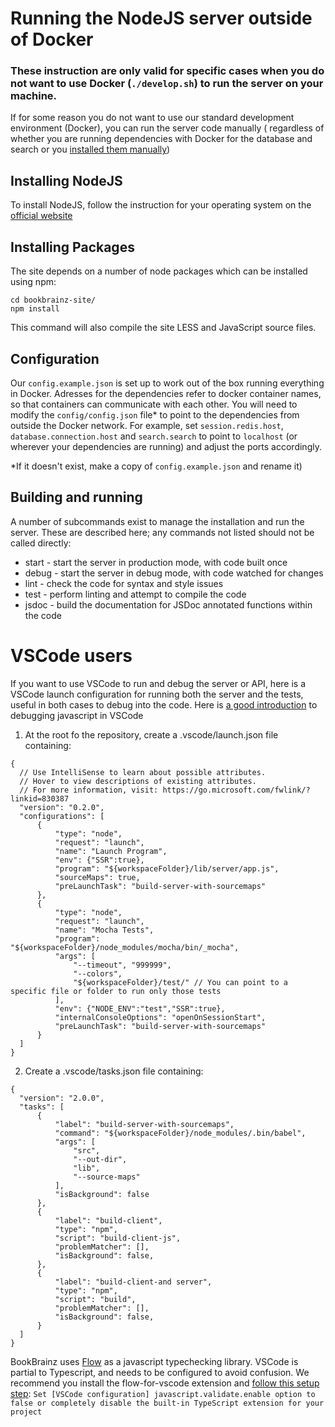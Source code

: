 # Running the NodeJS server outside of Docker

### These instruction are only valid for specific cases when you do not want to use Docker (`./develop.sh`) to run the server on your machine.

If for some reason you do not want to use our standard development environment (Docker), you can run the server code manually (
regardless of whether you are running dependencies with Docker for the database and search  or you [installed them manually](./MANUAL_INSTALL.md))

## Installing NodeJS

To install NodeJS, follow the instruction for your operating system on the [official website](https://nodejs.org/en/download/)


## Installing Packages
The site depends on a number of node packages which can be installed using npm:

    cd bookbrainz-site/
    npm install

This command will also compile the site LESS and JavaScript source files.

## Configuration

Our `config.example.json` is set up to work out of the box running everything in Docker. Adresses for the dependencies refer to docker container names, so that containers can communicate with each other.
You will need to modify the `config/config.json` file* to point to the dependencies from outside the Docker network.
For example, set `session.redis.host`, `database.connection.host` and `search.search` to point to `localhost` (or wherever your dependencies are running) and adjust the ports accordingly.

*If it doesn't exist, make a copy of `config.example.json` and rename it) 

## Building and running
A number of subcommands exist to manage the installation and run the server.
These are described here; any commands not listed should not be called directly:

* start - start the server in production mode, with code built once
* debug - start the server in debug mode, with code watched for changes
* lint - check the code for syntax and style issues
* test - perform linting and attempt to compile the code
* jsdoc - build the documentation for JSDoc annotated functions within the
  code

# VSCode users
If you want to use VSCode to run and debug the server or API, here is a VSCode launch configuration for running both the server and the tests, useful in both cases to debug into the code.
Here is [a good introduction](https://www.youtube.com/watch?v=yFtU6_UaOtA) to debugging javascript in VSCode
1. At the root fo the repository, create a .vscode/launch.json file containing:
  ```
  {
    // Use IntelliSense to learn about possible attributes.
    // Hover to view descriptions of existing attributes.
    // For more information, visit: https://go.microsoft.com/fwlink/?linkid=830387
    "version": "0.2.0",
    "configurations": [
        {
            "type": "node",
            "request": "launch",
            "name": "Launch Program",
            "env": {"SSR":true},
            "program": "${workspaceFolder}/lib/server/app.js",
            "sourceMaps": true,
            "preLaunchTask": "build-server-with-sourcemaps"
        },
        {
            "type": "node",
            "request": "launch",
            "name": "Mocha Tests",
            "program": "${workspaceFolder}/node_modules/mocha/bin/_mocha",
            "args": [
                "--timeout", "999999",
                "--colors",
                "${workspaceFolder}/test/" // You can point to a specific file or folder to run only those tests
            ],
            "env": {"NODE_ENV":"test","SSR":true},
            "internalConsoleOptions": "openOnSessionStart",
            "preLaunchTask": "build-server-with-sourcemaps"
        }
    ]
}
  ```
2. Create a .vscode/tasks.json file containing:
  ```
{
    "version": "2.0.0",
    "tasks": [
        {
            "label": "build-server-with-sourcemaps",
            "command": "${workspaceFolder}/node_modules/.bin/babel",
            "args": [
                "src",
                "--out-dir",
                "lib",
                "--source-maps"
            ],
            "isBackground": false
		},
		{
			"label": "build-client",
            "type": "npm",
            "script": "build-client-js",
            "problemMatcher": [],
			"isBackground": false,
		},
		{
			"label": "build-client-and server",
            "type": "npm",
            "script": "build",
            "problemMatcher": [],
			"isBackground": false,
        }
    ]
}	
 ```

BookBrainz uses [Flow](https://flow.org) as a javascript typechecking library. VSCode is partial to Typescript, and needs to be configured to avoid confusion.
We recommend you install the flow-for-vscode extension and [follow this setup step](https://github.com/flowtype/flow-for-vscode#setup):
`Set [VSCode configuration] javascript.validate.enable option to false or completely disable the built-in TypeScript extension for your project`
